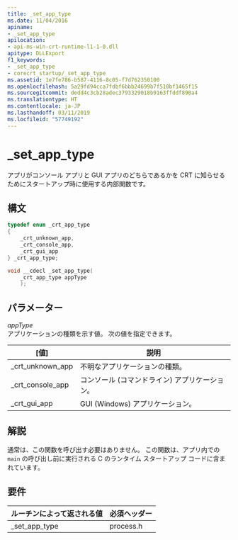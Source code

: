 ```yaml
---
title: _set_app_type
ms.date: 11/04/2016
apiname:
- _set_app_type
apilocation:
- api-ms-win-crt-runtime-l1-1-0.dll
apitype: DLLExport
f1_keywords:
- _set_app_type
- corecrt_startup/_set_app_type
ms.assetid: 1e7fe786-b587-4116-8c05-f7d762350100
ms.openlocfilehash: 5a29fd94cca7fdbf6bbb24699b7f510bf1465f15
ms.sourcegitcommit: dedd4c3cb28adec3793329018b9163ffddf890a4
ms.translationtype: HT
ms.contentlocale: ja-JP
ms.lasthandoff: 03/11/2019
ms.locfileid: "57749192"
---
```

# <a name="setapptype"></a>_set_app_type

アプリがコンソール アプリと GUI アプリのどちらであるかを CRT に知らせるためにスタートアップ時に使用する内部関数です。

## <a name="syntax"></a>構文

```cpp
typedef enum _crt_app_type
{
    _crt_unknown_app,
    _crt_console_app,
    _crt_gui_app
} _crt_app_type;

void __cdecl _set_app_type(
    _crt_app_type appType
    );
```

## <a name="parameters"></a>パラメーター

*appType*<br/>
アプリケーションの種類を示す値。 次の値を指定できます。

|[値]|説明|
|----------------|-----------------|
|_crt_unknown_app|不明なアプリケーションの種類。|
|_crt_console_app|コンソール (コマンドライン) アプリケーション。|
|_crt_gui_app|GUI (Windows) アプリケーション。|

## <a name="remarks"></a>解説

通常は、この関数を呼び出す必要はありません。 この関数は、アプリ内での `main` の呼び出し前に実行される C のランタイム スタートアップ コードに含まれています。

## <a name="requirements"></a>要件

|ルーチンによって返される値|必須ヘッダー|
|-------------|---------------------|
|_set_app_type|process.h|
